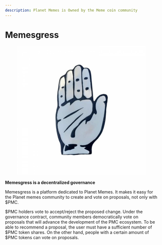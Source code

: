 ```yaml
---
description: Planet Memes is Owned by the Meme coin community
---
```


# Memesgress



<figure><img src="../.gitbook/assets/congress-3d-dd-1100x1100.png" alt=""><figcaption></figcaption></figure>

**Memesgress is a decentralized governance**

Memesgress is a platform dedicated to Planet Memes. It makes it easy for the Planet memes community to create and vote on proposals, not only with $PMC.

$PMC holders vote to accept/reject the proposed change. Under the governance contract, community members democratically vote on proposals that will advance the development of the PMC ecosystem. To be able to recommend a proposal, the user must have a sufficient number of $PMC token shares. On the other hand, people with a certain amount of $PMC tokens can vote on proposals.

